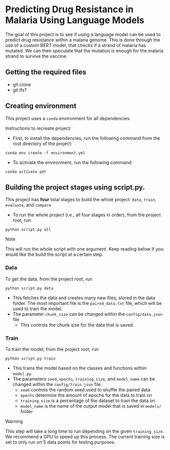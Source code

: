 # Predicting Drug Resistance in Malaria Using Language Models

The goal of this project is to see if using a language model can be used to predict drug resistance within a malaria genome. This is done through the use of a custom BERT model, that checks if a strand of malaria has mutated. We can then speculate that the mutation is enough for the malaria strand to survive the vaccine.

## Getting the required files
- git clone
- git lfs?

## Creating environment
This project uses a `conda` environment for all dependencies.

Instructions to recreate project:
- First, to install the dependencies, run the following command from the root directory of the project:
```
conda env create -f environment.yml
```
- To activate the environment, run the following command:
```
conda activate pdr
```

## Building the project stages using script.py.
This project has **four** total stages to build the whole project: `data`, `train`, `evaluate`, and `compare`
- To run the whole project (i.e., all four stages in order), from the project root, run
```
python script.py all
```
> [!NOTE]
> This will run the whole script with one argument. Keep reading below if you would like the build the script at a certain step.

### Data
To get the data, from the project root, run
```
python script.py data
```
- This fetches the data and creates many new files, stored in the data folder. The most important file is the `paired_data.txt` file, which will be used to train the model.
- The parameter `chunk_size` can be changed within the `config/data.json` file
    - This controls the chunk size for the data that is saved.

### Train
To train the model, from the project root, run
```
python script.py train
```
- This trains the model based on the classes and functions within `model.py`.
- The parameters `seed`, `epochs`, `training_size`, and `model_name` can be changed within the `config/train.json` file.
    - `seed` controls the random seed used to shuffle the paired data
    - `epochs` determine the amount of epochs for the data to train on
    - `training_size` is a percentage of the dataset to train the data on
    - `model_name` is the name of the output model that is saved in `models/` folder
> [!WARNING]
> This step will take a long time to run depending on the given `training_size`. We recommend a GPU to speed up this process. The current training size is set to only run on 5 data points for testing purposes.